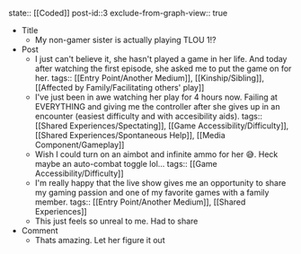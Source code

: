 state:: [[Coded]]
post-id::3
exclude-from-graph-view:: true

- Title
  - My non-gamer sister is actually playing TLOU 1!?
- Post
  - I just can't believe it, she hasn't played a game in her life. And today after watching the first episode, she asked me to put the game on for her.
    tags:: [[Entry Point/Another Medium]], [[Kinship/Sibling]], [[Affected by Family/Facilitating others' play]]
  - I've just been in awe watching her play for 4 hours now. Failing at EVERYTHING and giving me the controller after she gives up in an encounter (easiest difficulty and with accesibility aids).
    tags:: [[Shared Experiences/Spectating]], [[Game Accessibility/Difficulty]], [[Shared Experiences/Spontaneous Help]], [[Media Component/Gameplay]]
  - Wish I could turn on an aimbot and infinite ammo for her 😅. Heck maybe an auto-combat toggle lol...
    tags:: [[Game Accessibility/Difficulty]]
  - I'm really happy that the live show gives me an opportunity to share my gaming passion and one of my favorite games with a family member.
    tags:: [[Entry Point/Another Medium]], [[Shared Experiences]]
  - This just feels so unreal to me. Had to share
- Comment
  - Thats amazing. Let her figure it out
